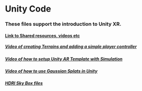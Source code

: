 # Unity Code

### These files support the introduction to Unity XR.

#### [Link to Shared resources, videos etc](https://www.icloud.com/freeform/0dcJW4AkDT0uDyV_DSHVgAQbg#XR_-_UNITY)

##### [Video of creating Terrains and adding a simple player controller](https://www.youtube.com/watch?v=C2pj-zZQR68&ab_channel=PeterRogers)

##### [Video of how to setup Unity AR Template with Simulation](https://youtu.be/n1pywzAShMY)

##### [Video of how to use Gaussian Splats in Unity](https://www.youtube.com/watch?v=ImjP9tBkXw0&ab_channel=PeterRogers)

##### [HDRI Sky Box files](https://hdri-haven.com/)

